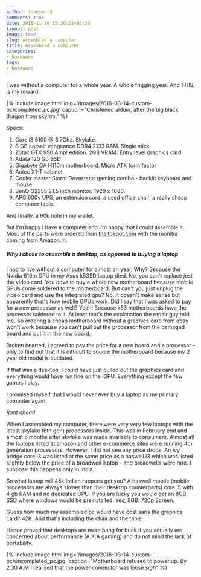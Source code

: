 ```yaml
---
author: lonesword
comments: true
date: 2015-11-10 15:30:21+05:30
layout: post
image: true
slug: Assembled a computer
title: Assembled a computer
categories:
- hardware
tags:
- hardware
---
```


I was without a computer for a whole year. A whole frigging year. And THIS, is my reward:

{% include image.html img='/images/2016-03-14-custom-pc/completed_pc.jpg' caption="Christened alduin, after the big black dragon from skyrim." %}

Specs:

1.  Core i3 6100 @ 3.7Ghz. Skylake. 
2.  8 GB corsair vengeance DDR4 2133 RAM. Single stick
3.  Zotac GTX 950 Amp! edition. 2GB VRAM. Entry level graphics card.
4.  Adata 120 Gb SSD
5.  Gigabyte GA H110m motherboard. Micro ATX form factor
6.  Antec X1-T cabinet
7.  Cooler master Storm Devastator gaming combo - backlit keyboard and mouse.
8.  BenQ G2255 21.5 inch monitor. 1920 x 1080. 
9.  APC 600v UPS, an extension cord, a used office chair, a really cheap computer table.

And finally, a 60k hole in my wallet. 

But I'm happy I have a computer and I'm happy that I could assemble it. Most of the parts were ordered from [theitdepot.com](theitdepot.com) with the monitor coming from Amazon.in.

##### Why I chose to assemble a desktop, as opposed to buying a laptop

 I had to live without a computer for almost an year. Why? Because the Nvidia 610m GPU in my Asus k53SD laptop died. No, you can't replace *just* the video card. You *have* to buy a whole new motherboard because mobile GPUs come soldered to the motherboard. But can't you just unplug the video card and use the integrated gpu? No. It doesn't make sense but apparently that's how mobile GPUs work. Did I say that I was asked to pay for a new processor as well? Yeah! Because k53 motherboards have the processor soldered to it. At least that's the explanation the repair guy told me. So ordering a cheap motherboard without a graphics card from ebay won't work because you can't pull out the processor from the damaged board and put it in the new board.

 Broken hearted, I agreed to pay the price for a new board and a processor - only to find out that it is difficult to source the motherboard because my 2 year old model is outdated.

 If that was a desktop, I could have just pulled out the graphics card and everything would have run fine on the iGPU. Everything except the few games I play.

 I promised myself that I would never ever buy a laptop as my primary computer again. 

 *Rant ahead*

 When I assembled my computer, there were very very few laptops with the latest skylake (6th gen) processors inside. This was in February end and almost 5 months after skylake was made available to consumers. Almost all the laptops listed at amazon and other e-commerce sites were running 4th generation processors. However, I did not see any price drops. An ivy bridge core i3 was listed at the same price as a haswell i3 which was listed slightly below the price of a broadwell laptop - and broadwells were rare. I suppose this happens only in India. 

 So what laptop will 45k Indian ruppees get you? A haswell mobile (mobile processors are always slower than their desktop counterparts) core i5 with 4 gb RAM and no dedicated GPU. If you are lucky you would get an 8GB SSD where windows would be preinstalled. Yes, 8GB. 720p Screen. 

 Guess how much my assempled pc would have cost sans the graphics card? 42K. And that's including the chair and the table.

 Hence proved that desktops are more bang for buck if you actually are concerned about performance (A.K.A gaming) and do not mind the lack of portability.

 {% include image.html img='/images/2016-03-14-custom-pc/uncompleted_pc.jpg' caption="Motherboard refused to power up. By 2.30 A.M I realised that the power connector was loose *sigh*" %}





